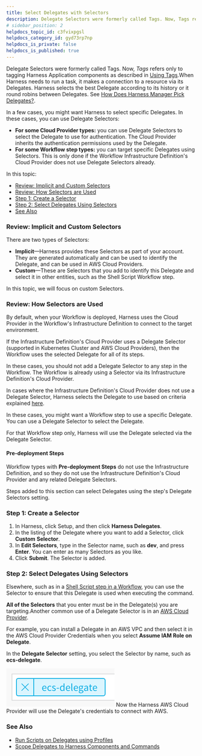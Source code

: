 ```yaml
---
title: Select Delegates with Selectors
description: Delegate Selectors were formerly called Tags. Now, Tags refers only to tagging Harness Application components as described in Using Tags. When Harness needs to run a task, it makes a connection to a…
# sidebar_position: 2
helpdocs_topic_id: c3fvixpgsl
helpdocs_category_id: gyd73rp7np
helpdocs_is_private: false
helpdocs_is_published: true
---
```


Delegate Selectors were formerly called Tags. Now, *Tags* refers only to tagging Harness Application components as described in [Using Tags](../tags/tags.md).When Harness needs to run a task, it makes a connection to a resource via its Delegates. Harness selects the best Delegate according to its history or it round robins between Delegates. See [How Does Harness Manager Pick Delegates?](delegate-installation.md#how-does-harness-manager-pick-delegates).

In a few cases, you might want Harness to select specific Delegates. In these cases, you can use Delegate Selectors:

* **For some Cloud Provider types:** you can use Delegate Selectors to select the Delegate to use for authentication. The Cloud Provider inherits the authentication permissions used by the Delegate.
* **For some Workflow step types:** you can target specific Delegates using Selectors. This is only done if the Workflow Infrastructure Definition's Cloud Provider does not use Delegate Selectors already.

In this topic:

* [Review: Implicit and Custom Selectors](#review_implicit_and_custom_selectors)
* [Review: How Selectors are Used](#review_how_selectors_are_used)
* [Step 1: Create a Selector](#step_1_create_a_selector)
* [Step 2: Select Delegates Using Selectors](#step_2_select_delegates_using_selectors)
* [See Also](#see_also)

### Review: Implicit and Custom Selectors

There are two types of Selectors:

* **Implicit**—Harness provides these Selectors as part of your account. They are generated automatically and can be used to identify the Delegate, and can be used in AWS Cloud Providers.
* **Custom**—These are Selectors that you add to identify this Delegate and select it in other entities, such as the Shell Script Workflow step.

In this topic, we will focus on custom Selectors.

### Review: How Selectors are Used

By default, when your Workflow is deployed, Harness uses the Cloud Provider in the Workflow's Infrastructure Definition to connect to the target environment. 

If the Infrastructure Definition's Cloud Provider uses a Delegate Selector (supported in Kubernetes Cluster and AWS Cloud Providers), then the Workflow uses the selected Delegate for all of its steps.

In these cases, you should not add a Delegate Selector to any step in the Workflow. The Workflow is already using a Selector via its Infrastructure Definition's Cloud Provider.

In cases where the Infrastructure Definition's Cloud Provider does not use a Delegate Selector, Harness selects the Delegate to use based on criteria explained [here](delegate-installation.md#how-does-harness-manager-pick-delegates).

In these cases, you might want a Workflow step to use a specific Delegate. You can use a Delegate Selector to select the Delegate.

For that Workflow step only, Harness will use the Delegate selected via the Delegate Selector.

#### Pre-deployment Steps

Workflow types with **Pre-deployment Steps** do not use the Infrastructure Definition, and so they do not use the Infrastructure Definition's Cloud Provider and any related Delegate Selectors. 

Steps added to this section can select Delegates using the step's Delegate Selectors setting.

### Step 1: Create a Selector

1. In Harness, click Setup, and then click **Harness Delegates**.
2. In the listing of the Delegate where you want to add a Selector, click **Custom** **Selector**.
3. In **Edit Selectors**, type in the Selector name, such as **dev**, and press **Enter**. You can enter as many Selectors as you like.
4. Click **Submit**. The Selector is added.

### Step 2: Select Delegates Using Selectors

Elsewhere, such as in a [Shell Script step in a Workflow](../../../continuous-delivery/model-cd-pipeline/workflows/capture-shell-script-step-output.md), you can use the Selector to ensure that this Delegate is used when executing the command.

**All of the Selectors** that you enter must be in the Delegate(s) you are targeting.Another common use of a Delegate Selector is in an [AWS Cloud Provider](../manage-connectors/add-amazon-web-services-cloud-provider.md).

For example, you can install a Delegate in an AWS VPC and then select it in the AWS Cloud Provider Credentials when you select **Assume IAM Role on Delegate**.

In the **Delegate Selector** setting, you select the Selector by name, such as **ecs-delegate**.

![](./static/select-delegates-for-specific-tasks-with-selectors-56.png)
Now the Harness AWS Cloud Provider will use the Delegate's credentials to connect with AWS.

### See Also

* [Run Scripts on Delegates using Profiles](run-scripts-on-the-delegate-using-profiles.md)
* [Scope Delegates to Harness Components and Commands](scope-delegates-to-harness-components-and-commands.md)

